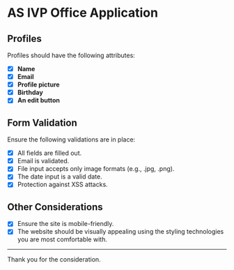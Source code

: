 # AS IVP Office Application

## Profiles

Profiles should have the following attributes:

- [x] **Name**
- [x] **Email**
- [x] **Profile picture**
- [x] **Birthday**
- [x] **An edit button**

## Form Validation

Ensure the following validations are in place:

- [x] All fields are filled out.
- [x] Email is validated.
- [x] File input accepts only image formats (e.g., .jpg, .png).
- [x] The date input is a valid date.
- [x] Protection against XSS attacks.

## Other Considerations

- [x] Ensure the site is mobile-friendly.
- [x] The website should be visually appealing using the styling technologies you are most comfortable with.

---

Thank you for the consideration.
